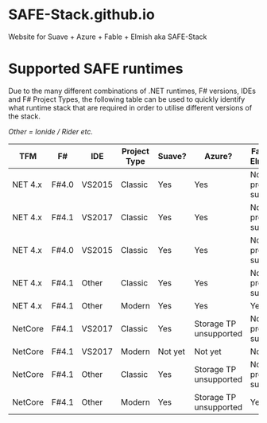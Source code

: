 # SAFE-Stack.github.io
Website for Suave + Azure + Fable + Elmish aka SAFE-Stack

# Supported SAFE runtimes
Due to the many different combinations of .NET runtimes, F# versions, IDEs and F# Project Types, the following table can be used to quickly identify what runtime stack that are required in order to utilise different versions of the stack.

*Other = Ionide / Rider etc.*

| TFM | F# | IDE | Project Type | Suave? | Azure? | Fable + Elmish? |
|-|-|-|-|-|-|-|
| NET 4.x | F#4.0 | VS2015 | Classic | Yes | Yes | No project support |
| NET 4.x | F#4.1 | VS2017 | Classic | Yes | Yes | No project support |
| NET 4.x | F#4.0 | VS2015 | Classic | Yes | Yes | No project support |
| NET 4.x | F#4.1 | Other | Classic | Yes | Yes | No project support |
| NET 4.x | F#4.1 | Other | Modern | Yes | Yes | Yes |
| NetCore | F#4.1 | VS2017 | Classic | Yes | Storage TP unsupported | No project support |
| NetCore | F#4.1 | VS2017 | Modern | Not yet | Not yet | Not yet |
| NetCore | F#4.1 | Other | Classic | Yes | Storage TP unsupported | No project support |
| NetCore | F#4.1 | Other | Modern | Yes | Storage TP unsupported | Yes |
